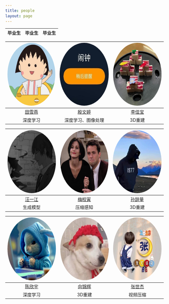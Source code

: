 ```yaml
---
title: people
layout: page
---
```


|                                        毕业生                                  |                                      毕业生                              |                                 毕业生                                                     |
|:------------------------------------------------------------------------------:|:-----------------------------------------------------------------------:|:---------------------------------------------------------------------------------------------------:|

| <img src="/assets/images/people/txy.jpg" style="border-radius: 50%;" width = "200" height = "200"/> | <img src="/assets/images/people/ywt.JPG" style="border-radius: 50%;" width = "200" height = "200"/> | <img src="/assets/images/people/ljb.JPG" style="border-radius: 50%;" width = "200" height = "200"/> |
|:------------------------------------------------------------------------------:|:-----------------------------------------------------------------------:|:---------------------------------------------------------------------------------------------------:|
|                      [田雪燕](https://github.com/Txy-study)                       |                     [殷文婷](https://github.com/ywt123abc)                      |                               [李佳宝](https://github.com/TIMESTICKING)                                |
|                                      深度学习                                      |                                  深度学习、图像处理                                   |                                                3D重建                                                 |


| <img src="/assets/images/people/wyj.JPG" style="border-radius: 50%;" width = "200" height = "200"/> | <img src="/assets/images/people/mxy.jpg" style="border-radius: 50%;" width = "200" height = "200"/> | <img src="/assets/images/people/scl.JPG" style="border-radius: 50%;" width = "200" height = "200"/> |
|:-------------------------------------------------------------------------:|:-----------------------------------------------------------------------:|:-----------------------------------------------------------------------:|
|                      [汪一江](https://github.com/linux)                       |                     [梅校寅](https://github.com/meixiaoyinn)                      |                     [孙辞量](https://github.com/sunciliang)                      |
|                                   生成模型                                    |                                  压缩感知                                   |                                  3D重建                                   |


| <img src="/assets/images/people/cxy.jpg" style="border-radius: 50%;" width = "200" height = "200"/> | <img src="/assets/images/people/xjh.JPG" style="border-radius: 50%;" width = "200" height = "200"/> | <img src="/assets/images/people/zsj.jpg" style="border-radius: 50%;" width = "200" height = "200"/> |
|:-------------------------------------------------------------------------:|:-----------------------------------------------------------------------:|:-----------------------------------------------------------------------:|
|                      [陈欣宇](https://github.com/chenchen772)                       |                     [向锦辉](https://github.com/a656418zz)                      |                     [张世杰](https://github.com/lewis-101)                      |
|                                   深度学习                                    |                                  3D重建                                   |                                  视频压缩                                   |
